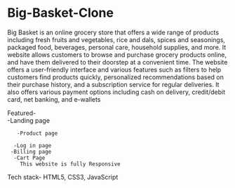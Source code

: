 # Big-Basket-Clone

Big Basket is an online grocery store that offers a wide range of products including fresh fruits and vegetables, rice and dals, spices and seasonings, packaged food, beverages, personal care, household supplies, and more.
It website allows customers to browse and purchase grocery products online, and have them delivered to their doorstep at a convenient time. The website offers a user-friendly interface and various features such as filters to help customers find products quickly, personalized recommendations based on their purchase history, and a subscription service for regular deliveries. It also offers various payment options including cash on delivery, credit/debit card, net banking, and e-wallets


Featured-  
  -Landing page 
      
       -Product page 
     
      -Log in page 
     -Billing page 
      -Cart Page 
        This website is fully Responsive 

Tech stack-  HTML5, CSS3, JavaScript
